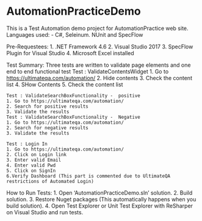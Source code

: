 # AutomationPracticeDemo
This is a Test Automation demo project for AutomationPractice web site.
Languages used: 
	- C#, Seleinum. NUnit and SpecFlow

Pre-Requestees:
	1. .NET Framework 4.6
	2. Visual Studio 2017
	3. SpecFlow Plugin for Visual Studio
	4. Microsoft Excel installed

Test Summary: Three tests are written to validate page elements and one end to end functional test 
Test : ValidateContentsWidget
	1. Go to https://ultimateqa.com/automation/
	2. Hide contents
	3. Check the content list
	4. SHow Contents
	5. Check the content list

	Test : ValidateSearchBoxFunctionality -  positive 
	1. Go to https://ultimateqa.com/automation/
	2. Search for positive results
	3. Validate the results
	Test : ValidateSearchBoxFunctionality -  Negative 
	1. Go to https://ultimateqa.com/automation/
	2. Search for negative results
	3. Validate the results

	Test : Login In
	1. Go to https://ultimateqa.com/automation/
	2. Click on Login link
	3. Enter valid Email
	4. Enter valid Pwd
	5. Click on SignIn
	6.Verify Dashboard (This part is commented due to UltimateQA restrictions of Automated Login)


How to Run Tests:
	1. Open ‘AutomationPracticeDemo.sln’ solution.
	2. Build solution.
	3. Restore Nuget packages (This automatically happens when you build solution).
	4. Open Test Explorer or Unit Test Explorer with ReSharper on Visual Studio and run tests.
